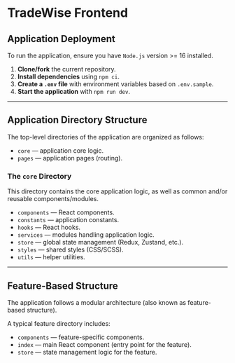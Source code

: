 # TradeWise Frontend

## Application Deployment

To run the application, ensure you have `Node.js` version >= 16 installed.

1. **Clone/fork** the current repository.
2. **Install dependencies** using `npm ci`.
3. **Create a `.env` file** with environment variables based on `.env.sample`.
4. **Start the application** with `npm run dev`.

---

## Application Directory Structure

The top-level directories of the application are organized as follows:

- `core` — application core logic.
- `pages` — application pages (routing).

### The `core` Directory

This directory contains the core application logic, as well as common and/or reusable components/modules.

- `components` — React components.
- `constants` — application constants.
- `hooks` — React hooks.
- `services` — modules handling application logic.
- `store` — global state management (Redux, Zustand, etc.).
- `styles` — shared styles (CSS/SCSS).
- `utils` — helper utilities.

---

## Feature-Based Structure

The application follows a modular architecture (also known as feature-based structure).

A typical feature directory includes:
- `components` — feature-specific components.
- `index` — main React component (entry point for the feature).
- `store` — state management logic for the feature.